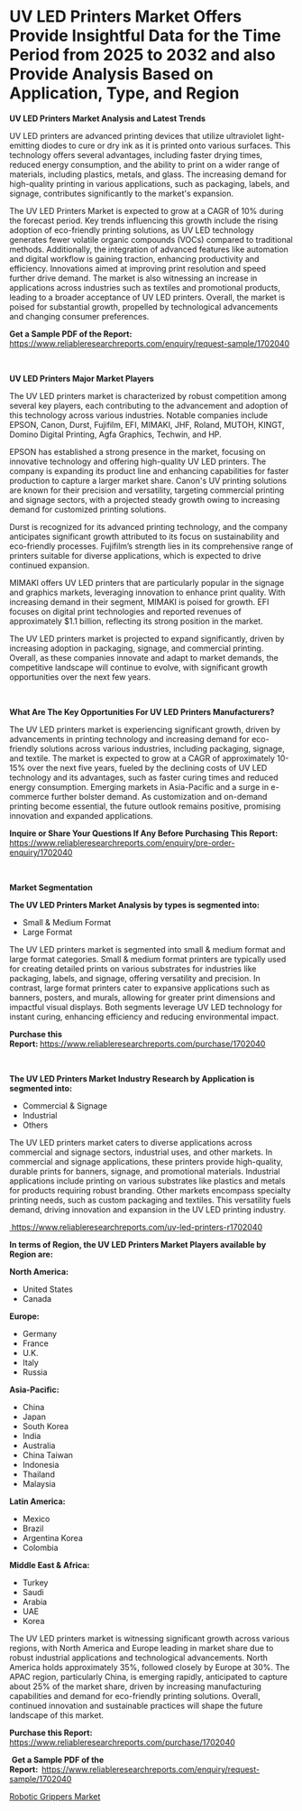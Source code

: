 <p><h1>UV LED Printers Market Offers Provide Insightful Data for the Time Period from 2025 to 2032 and also Provide Analysis Based on Application, Type, and Region</h1></p><p><strong>UV LED Printers Market Analysis and Latest Trends</strong></p>
<p><p>UV LED printers are advanced printing devices that utilize ultraviolet light-emitting diodes to cure or dry ink as it is printed onto various surfaces. This technology offers several advantages, including faster drying times, reduced energy consumption, and the ability to print on a wider range of materials, including plastics, metals, and glass. The increasing demand for high-quality printing in various applications, such as packaging, labels, and signage, contributes significantly to the market's expansion.</p><p>The UV LED Printers Market is expected to grow at a CAGR of 10% during the forecast period. Key trends influencing this growth include the rising adoption of eco-friendly printing solutions, as UV LED technology generates fewer volatile organic compounds (VOCs) compared to traditional methods. Additionally, the integration of advanced features like automation and digital workflow is gaining traction, enhancing productivity and efficiency. Innovations aimed at improving print resolution and speed further drive demand. The market is also witnessing an increase in applications across industries such as textiles and promotional products, leading to a broader acceptance of UV LED printers. Overall, the market is poised for substantial growth, propelled by technological advancements and changing consumer preferences.</p></p>
<p><strong>Get a Sample PDF of the Report:&nbsp;</strong> <a href="https://www.reliableresearchreports.com/enquiry/request-sample/1702040?utm_campaign=2328&utm_medium=2&utm_source=Github&utm_content=ia&utm_term=19022025&utm_id=uv-led-printers">https://www.reliableresearchreports.com/enquiry/request-sample/1702040</a></p>
<p>&nbsp;</p>
<p><strong>UV LED Printers Major Market Players</strong></p>
<p><p>The UV LED printers market is characterized by robust competition among several key players, each contributing to the advancement and adoption of this technology across various industries. Notable companies include EPSON, Canon, Durst, Fujifilm, EFI, MIMAKI, JHF, Roland, MUTOH, KINGT, Domino Digital Printing, Agfa Graphics, Techwin, and HP.</p><p>EPSON has established a strong presence in the market, focusing on innovative technology and offering high-quality UV LED printers. The company is expanding its product line and enhancing capabilities for faster production to capture a larger market share. Canon's UV printing solutions are known for their precision and versatility, targeting commercial printing and signage sectors, with a projected steady growth owing to increasing demand for customized printing solutions.</p><p>Durst is recognized for its advanced printing technology, and the company anticipates significant growth attributed to its focus on sustainability and eco-friendly processes. Fujifilm’s strength lies in its comprehensive range of printers suitable for diverse applications, which is expected to drive continued expansion.</p><p>MIMAKI offers UV LED printers that are particularly popular in the signage and graphics markets, leveraging innovation to enhance print quality. With increasing demand in their segment, MIMAKI is poised for growth. EFI focuses on digital print technologies and reported revenues of approximately $1.1 billion, reflecting its strong position in the market.</p><p>The UV LED printers market is projected to expand significantly, driven by increasing adoption in packaging, signage, and commercial printing. Overall, as these companies innovate and adapt to market demands, the competitive landscape will continue to evolve, with significant growth opportunities over the next few years.</p></p>
<p>&nbsp;</p>
<p><strong>What Are The Key Opportunities For UV LED Printers Manufacturers?</strong></p>
<p><p>The UV LED printers market is experiencing significant growth, driven by advancements in printing technology and increasing demand for eco-friendly solutions across various industries, including packaging, signage, and textile. The market is expected to grow at a CAGR of approximately 10-15% over the next five years, fueled by the declining costs of UV LED technology and its advantages, such as faster curing times and reduced energy consumption. Emerging markets in Asia-Pacific and a surge in e-commerce further bolster demand. As customization and on-demand printing become essential, the future outlook remains positive, promising innovation and expanded applications.</p></p>
<p><strong>Inquire or Share Your Questions If Any Before Purchasing This Report:</strong> <a href="https://www.reliableresearchreports.com/enquiry/pre-order-enquiry/1702040?utm_campaign=2328&utm_medium=2&utm_source=Github&utm_content=ia&utm_term=19022025&utm_id=uv-led-printers">https://www.reliableresearchreports.com/enquiry/pre-order-enquiry/1702040</a></p>
<p>&nbsp;</p>
<p><strong>Market Segmentation</strong></p>
<p><strong>The UV LED Printers Market Analysis by types is segmented into:</strong></p>
<p><ul><li>Small & Medium Format</li><li>Large Format</li></ul></p>
<p><p>The UV LED printers market is segmented into small & medium format and large format categories. Small & medium format printers are typically used for creating detailed prints on various substrates for industries like packaging, labels, and signage, offering versatility and precision. In contrast, large format printers cater to expansive applications such as banners, posters, and murals, allowing for greater print dimensions and impactful visual displays. Both segments leverage UV LED technology for instant curing, enhancing efficiency and reducing environmental impact.</p></p>
<p><strong>Purchase this Report:&nbsp;</strong><a href="https://www.reliableresearchreports.com/purchase/1702040?utm_campaign=2328&utm_medium=2&utm_source=Github&utm_content=ia&utm_term=19022025&utm_id=uv-led-printers">https://www.reliableresearchreports.com/purchase/1702040</a></p>
<p>&nbsp;</p>
<p><strong>The UV LED Printers Market Industry Research by Application is segmented into:</strong></p>
<p><ul><li>Commercial & Signage</li><li>Industrial</li><li>Others</li></ul></p>
<p><p>The UV LED printers market caters to diverse applications across commercial and signage sectors, industrial uses, and other markets. In commercial and signage applications, these printers provide high-quality, durable prints for banners, signage, and promotional materials. Industrial applications include printing on various substrates like plastics and metals for products requiring robust branding. Other markets encompass specialty printing needs, such as custom packaging and textiles. This versatility fuels demand, driving innovation and expansion in the UV LED printing industry.</p></p>
<p><a href="https://www.reliableresearchreports.com/uv-led-printers-r1702040?utm_campaign=2328&utm_medium=2&utm_source=Github&utm_content=ia&utm_term=19022025&utm_id=uv-led-printers">&nbsp;https://www.reliableresearchreports.com/uv-led-printers-r1702040</a></p>
<p><strong>In terms of Region, the UV LED Printers Market Players available by Region are:</strong></p>
<p>
    <p> <strong> North America: </strong>
        <ul>
            <li>United States</li>
            <li>Canada</li>
        </ul>
        </p> 
    <p> <strong> Europe: </strong>
        <ul>
            <li>Germany</li>
            <li>France</li>
            <li>U.K.</li>
            <li>Italy</li>
            <li>Russia</li>
        </ul>
        </p> 
    <p> <strong> Asia-Pacific: </strong>
        <ul>
            <li>China</li>
            <li>Japan</li>
            <li>South Korea</li>
            <li>India</li>
            <li>Australia</li>
            <li>China Taiwan</li>
            <li>Indonesia</li>
            <li>Thailand</li>
            <li>Malaysia</li>
        </ul>
        </p> 
    <p> <strong> Latin America: </strong>
        <ul>
            <li>Mexico</li>
            <li>Brazil</li>
            <li>Argentina Korea</li>
            <li>Colombia</li>
        </ul>
        </p> 
    <p> <strong> Middle East & Africa: </strong>
        <ul>
            <li>Turkey</li>
            <li>Saudi</li>
            <li>Arabia</li>
            <li>UAE</li>
            <li>Korea</li>
        </ul>
    </p>
    </p>
<p><p>The UV LED printers market is witnessing significant growth across various regions, with North America and Europe leading in market share due to robust industrial applications and technological advancements. North America holds approximately 35%, followed closely by Europe at 30%. The APAC region, particularly China, is emerging rapidly, anticipated to capture about 25% of the market share, driven by increasing manufacturing capabilities and demand for eco-friendly printing solutions. Overall, continued innovation and sustainable practices will shape the future landscape of this market.</p></p>
<p><strong>Purchase this Report: </strong><a href="https://www.reliableresearchreports.com/purchase/1702040?utm_campaign=2328&utm_medium=2&utm_source=Github&utm_content=ia&utm_term=19022025&utm_id=uv-led-printers">https://www.reliableresearchreports.com/purchase/1702040</a></p>
<p>&nbsp;<strong>Get a Sample PDF of the Report:&nbsp;&nbsp;</strong><a href="https://www.reliableresearchreports.com/enquiry/request-sample/1702040?utm_campaign=2328&utm_medium=2&utm_source=Github&utm_content=ia&utm_term=19022025&utm_id=uv-led-printers">https://www.reliableresearchreports.com/enquiry/request-sample/1702040</a></p>
<p><strong></strong></p>
<p><p><a href="https://github.com/oliveroste6/Market-Research-Report-List-1/blob/main/robotic-grippers-market.md?utm_campaign=2328&utm_medium=2&utm_source=Github&utm_content=ia&utm_term=19022025&utm_id=uv-led-printers">Robotic Grippers Market</a></p></p>